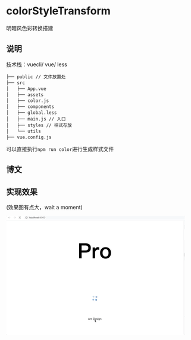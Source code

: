 # colorStyleTransform

明暗风色彩转换搭建

## 说明

技术栈：vuecli/ vue/ less

```(filePath)
├── public // 文件放置处
├── src
│   ├── App.vue
│   ├── assets
│   ├── color.js
│   ├── components
│   ├── global.less
│   ├── main.js // 入口
│   ├── styles // 样式存放
│   └── utils
├── vue.config.js
```

可以直接执行`npm run color`进行生成样式文件

## 博文

## 实现效果

(效果图有点大，wait a moment)

![效果图](https://github.com/YoRenChen/color-style-transform/blob/master/docs/480_low.gif)

